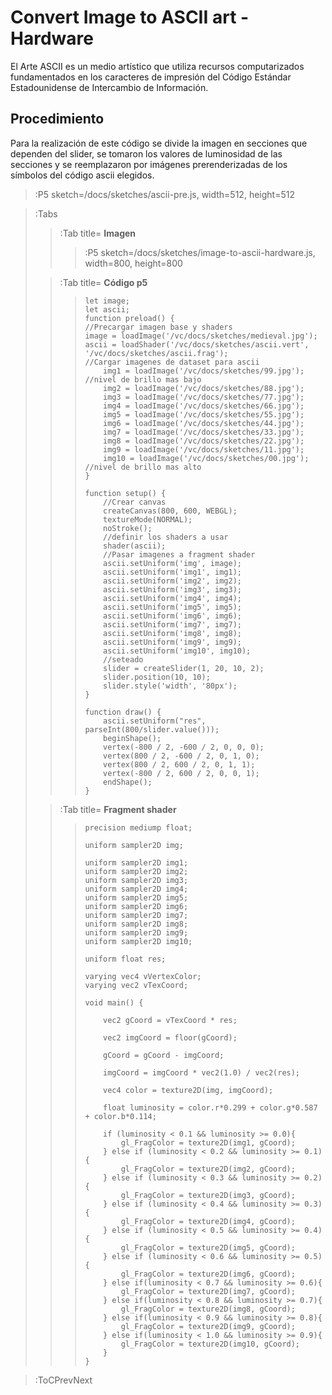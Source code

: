 # Convert Image to ASCII art - Hardware

El Arte ASCII es un medio artístico que utiliza recursos computarizados fundamentados en los caracteres de impresión del Código Estándar Estadounidense de Intercambio de Información. 

## Procedimiento
Para la realización de este código se divide la imagen en secciones que dependen del slider, se tomaron los valores de luminosidad de las secciones y se reemplazaron por imágenes prerenderizadas de los símbolos del código ascii elegidos.


> :P5 sketch=/docs/sketches/ascii-pre.js, width=512, height=512

> :Tabs
> > :Tab title= **Imagen**
> > 
> > > :P5 sketch=/docs/sketches/image-to-ascii-hardware.js, width=800, height=800
>
> > :Tab title= **Código p5**
> > >
> > > ```
> > > let image;
> > > let ascii;
> > > function preload() {
> > > //Precargar imagen base y shaders
> > > image = loadImage('/vc/docs/sketches/medieval.jpg');
> > > ascii = loadShader('/vc/docs/sketches/ascii.vert', '/vc/docs/sketches/ascii.frag');
> > > //Cargar imagenes de dataset para ascii
> > >     img1 = loadImage('/vc/docs/sketches/99.jpg'); //nivel de brillo mas bajo
> > >     img2 = loadImage('/vc/docs/sketches/88.jpg');
> > >     img3 = loadImage('/vc/docs/sketches/77.jpg');
> > >     img4 = loadImage('/vc/docs/sketches/66.jpg');
> > >     img5 = loadImage('/vc/docs/sketches/55.jpg');
> > >     img6 = loadImage('/vc/docs/sketches/44.jpg');
> > >     img7 = loadImage('/vc/docs/sketches/33.jpg');
> > >     img8 = loadImage('/vc/docs/sketches/22.jpg');
> > >     img9 = loadImage('/vc/docs/sketches/11.jpg');
> > >     img10 = loadImage('/vc/docs/sketches/00.jpg'); //nivel de brillo mas alto    
> > > }
> > > 
> > > function setup() {
> > >     //Crear canvas
> > >     createCanvas(800, 600, WEBGL);
> > >     textureMode(NORMAL);
> > >     noStroke();
> > >     //definir los shaders a usar
> > >     shader(ascii);
> > >     //Pasar imagenes a fragment shader
> > >     ascii.setUniform('img', image);
> > >     ascii.setUniform('img1', img1);
> > >     ascii.setUniform('img2', img2);
> > >     ascii.setUniform('img3', img3);
> > >     ascii.setUniform('img4', img4);
> > >     ascii.setUniform('img5', img5);
> > >     ascii.setUniform('img6', img6);
> > >     ascii.setUniform('img7', img7);
> > >     ascii.setUniform('img8', img8);
> > >     ascii.setUniform('img9', img9);
> > >     ascii.setUniform('img10', img10);
> > >     //seteado
> > >     slider = createSlider(1, 20, 10, 2);
> > >     slider.position(10, 10);
> > >     slider.style('width', '80px');
> > > }
> > > 
> > > function draw() {    
> > >     ascii.setUniform("res", parseInt(800/slider.value()));
> > >     beginShape();
> > >     vertex(-800 / 2, -600 / 2, 0, 0, 0);
> > >     vertex(800 / 2, -600 / 2, 0, 1, 0);
> > >     vertex(800 / 2, 600 / 2, 0, 1, 1);
> > >     vertex(-800 / 2, 600 / 2, 0, 0, 1);
> > >     endShape();
> > > }
> > >
> > > ```
>
> > :Tab title= **Fragment shader**
> > > ```
> > > precision mediump float;
> > > 
> > > uniform sampler2D img;
> > > 
> > > uniform sampler2D img1;
> > > uniform sampler2D img2;
> > > uniform sampler2D img3;
> > > uniform sampler2D img4;
> > > uniform sampler2D img5;
> > > uniform sampler2D img6;
> > > uniform sampler2D img7;
> > > uniform sampler2D img8;
> > > uniform sampler2D img9;
> > > uniform sampler2D img10;
> > > 
> > > uniform float res;
> > > 
> > > varying vec4 vVertexColor;
> > > varying vec2 vTexCoord;
> > > 
> > > void main() {
> > > 
> > >     vec2 gCoord = vTexCoord * res;
> > > 
> > >     vec2 imgCoord = floor(gCoord);
> > > 
> > >     gCoord = gCoord - imgCoord;
> > > 
> > >     imgCoord = imgCoord * vec2(1.0) / vec2(res);
> > > 
> > >     vec4 color = texture2D(img, imgCoord);
> > > 
> > >     float luminosity = color.r*0.299 + color.g*0.587 + color.b*0.114;
> > > 
> > >     if (luminosity < 0.1 && luminosity >= 0.0){
> > >         gl_FragColor = texture2D(img1, gCoord);
> > >     } else if (luminosity < 0.2 && luminosity >= 0.1){
> > >         gl_FragColor = texture2D(img2, gCoord);
> > >     } else if (luminosity < 0.3 && luminosity >= 0.2){
> > >         gl_FragColor = texture2D(img3, gCoord);
> > >     } else if (luminosity < 0.4 && luminosity >= 0.3){
> > >         gl_FragColor = texture2D(img4, gCoord);
> > >     } else if (luminosity < 0.5 && luminosity >= 0.4){
> > >         gl_FragColor = texture2D(img5, gCoord);
> > >     } else if (luminosity < 0.6 && luminosity >= 0.5){
> > >         gl_FragColor = texture2D(img6, gCoord);
> > >     } else if(luminosity < 0.7 && luminosity >= 0.6){
> > >         gl_FragColor = texture2D(img7, gCoord);
> > >     } else if(luminosity < 0.8 && luminosity >= 0.7){
> > >         gl_FragColor = texture2D(img8, gCoord);
> > >     } else if(luminosity < 0.9 && luminosity >= 0.8){
> > >         gl_FragColor = texture2D(img9, gCoord);
> > >     } else if(luminosity < 1.0 && luminosity >= 0.9){
> > >         gl_FragColor = texture2D(img10, gCoord); 
> > >     }
> > > }
> > > ```

> :ToCPrevNext